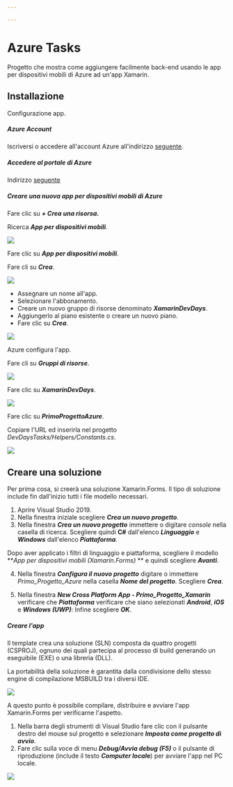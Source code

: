 ```yaml
---

---
```


# Azure Tasks

Progetto che mostra come aggiungere facilmente back-end usando le app per dispositivi mobili di Azure ad un'app Xamarin.



## Installazione

Configurazione app.

##### Azure Account

Iscriversi o accedere all'account Azure all'indirizzo [seguente](http://www.azure.com).

##### Accedere al portale di Azure

Indirizzo [seguente](http://portal.azure.com)

##### Creare una nuova app per dispositivi mobili di Azure

Fare clic su ***+ Crea una risorsa.***

Ricerca ***App per dispositivi mobili***.

![](img/1_DDT.png)

Fare clic su ***App per dispositivi mobili***.

Fare cli su ***Crea***.

![](img/2_DDT.png)

- Assegnare un nome all'app.
- Selezionare l'abbonamento.
- Creare un nuovo gruppo di risorse denominato ***XamarinDevDays***.
- Aggiungerlo al piano esistente o creare un nuovo piano.
- Fare clic su ***Crea***.

![](img/3_DDT.png)

Azure configura l'app.

Fare cli su ***Gruppi di risorse***.

![](img/4_DDT.png)

Fare clic su ***XamarinDevDays***.

![](img/5_DDT.png)

Fare clic su ***PrimoProgettoAzure***.

Copiare l'URL ed inserirla nel progetto *DevDaysTasks/Helpers/Constants.cs*.

![](img/6_DDT.png)



## Creare una soluzione

 Per prima cosa, si creerà una soluzione Xamarin.Forms. Il tipo di soluzione include fin dall'inizio tutti i file modello necessari.

1. Aprire Visual Studio 2019.
2. Nella finestra iniziale scegliere ***Crea un nuovo progetto***.
3. Nella finestra ***Crea un nuovo progetto*** immettere o digitare *console* nella casella di ricerca. Scegliere quindi **C#**  dall'elenco ***Linguaggio*** e ***Windows*** dall'elenco ***Piattaforma***.

Dopo aver applicato i filtri di linguaggio e piattaforma, scegliere il modello ***App per dispositivi mobili (Xamarin.Forms)* ** e quindi scegliere ***Avanti***.

4. Nella finestra ***Configura il nuovo progetto*** digitare o immettere *Primo_Progetto_Azure* nella casella ***Nome del progetto***. Scegliere ***Crea***.

5. Nella finestra ***New Cross Platform App - Primo_Progetto_Xamarin*** verificare che ***Piattaforma*** verificare che siano selezionati ***Android***, ***iOS*** e ***Windows (UWP)***: Infine scegliere ***OK***.

##### Creare l'app

Il template crea una soluzione (SLN) composta da quattro progetti (CSPROJ), ognuno dei quali partecipa al processo di build generando un eseguibile (EXE) o una libreria (DLL).

La portabilità della soluzione è garantita dalla condivisione dello stesso engine di compilazione MSBUILD tra i diversi IDE.

![](img/7_DDT.png)

 A questo punto è possibile compilare, distribuire e avviare l'app Xamarin.Forms per verificarne l'aspetto.

1. Nella barra degli strumenti di Visual Studio fare clic con il pulsante destro del mouse sul progetto e selezionare ***Imposta come progetto di avvio***.
2. Fare clic sulla voce di menu ***Debug/Avvia debug (F5)***  o il pulsante di riproduzione (include il testo ***Computer local*e**) per avviare l'app nel PC locale.

![](img/8_DDT.png)